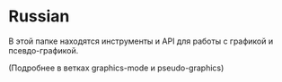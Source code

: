 # Russian

В этой папке находятся инструменты и API для работы с графикой и псевдо-графикой.

(Подробнее в ветках graphics-mode и pseudo-graphics)
